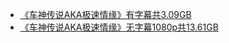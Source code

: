 * [《车神传说AKA极速情缘》有字幕共3.09GB](http://op.sbb.zone:8889/index.php?explorer/share/file&hash=bb86v2QyE3125HOKGKLpdRL3XECyePkCdokq-m68cp-P3d0BI5FiRckvcsWsrQnp2kS9gNaFVwETWfFf1O3pISvjD1Rrq_dAe9SYjBJo6YhCLvLvVo2_wcZHtS6h0DfnsWPZntVg_L-YEg&name=%E3%80%8A%E8%BD%A6%E7%A5%9E%E4%BC%A0%E8%AF%B4AKA%E6%9E%81%E9%80%9F%E6%83%85%E7%BC%98%E3%80%8B%E6%9C%89%E5%AD%97%E5%B9%95%E5%85%B13.09GB.7z)                 
* [《车神传说AKA极速情缘》无字幕1080p共13.61GB](http://op.sbb.zone:8889/index.php?explorer/share/file&hash=35f7aasKW2z9j5ORfAh9aHIie4Lr6cVhob-QseldcpLS9YNi7WDxejoAySZZvW6z9aMXDzLmC9Dz-rmn8icdTqOmgvkC2QHZrjDIOgA2Zf-0v4Z7iHF26aUDWX0RzJDitDE&name=%E3%80%8A%E8%BD%A6%E7%A5%9E%E4%BC%A0%E8%AF%B4%E3%80%8B%E6%97%A0%E5%AD%97%E5%B9%951080p%E5%85%B113.61GB.rar)             

